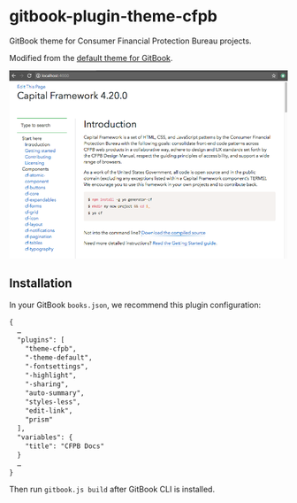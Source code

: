 # gitbook-plugin-theme-cfpb
GitBook theme for Consumer Financial Protection Bureau projects.

Modified from the [default theme for GitBook](https://github.com/GitbookIO/theme-default/).

![Image](preview.png)

## Installation

In your GitBook `books.json`, we recommend this plugin configuration:

```
{
  …
  "plugins": [
    "theme-cfpb",
    "-theme-default",
    "-fontsettings",
    "-highlight",
    "-sharing",
    "auto-summary",
    "styles-less",
    "edit-link",
    "prism"
  ],
  "variables": {
    "title": "CFPB Docs"
  }
  …
}
```
Then run `gitbook.js build` after GitBook CLI is installed.
